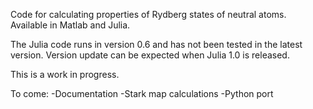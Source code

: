 Code for calculating properties of Rydberg states of neutral atoms. Available in Matlab and Julia.

The Julia code runs in version 0.6 and has not been tested in the latest version. Version update can be expected when Julia 1.0 is released.

This is a work in progress.

To come:
	-Documentation
	-Stark map calculations
	-Python port
